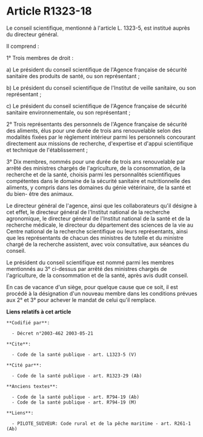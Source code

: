 # Article R1323-18

Le conseil scientifique, mentionné à l'article L. 1323-5, est institué auprès du directeur général.

Il comprend :

1° Trois membres de droit :

a) Le président du conseil scientifique de l'Agence française de sécurité sanitaire des produits de santé, ou son
représentant ;

b) Le président du conseil scientifique de l'Institut de veille sanitaire, ou son représentant ;

c) Le président du conseil scientifique de l'Agence française de sécurité sanitaire environnementale, ou son représentant ;

2° Trois représentants des personnels de l'Agence française de sécurité des aliments, élus pour une durée de trois ans
renouvelable selon des modalités fixées par le règlement intérieur parmi les personnels concourant directement aux missions
de recherche, d'expertise et d'appui scientifique et technique de l'établissement ;

3° Dix membres, nommés pour une durée de trois ans renouvelable par arrêté des ministres chargés de l'agriculture, de la
consommation, de la recherche et de la santé, choisis parmi les personnalités scientifiques compétentes dans le domaine de la
sécurité sanitaire et nutritionnelle des aliments, y compris dans les domaines du génie vétérinaire, de la santé et du bien-
être des animaux.

Le directeur général de l'agence, ainsi que les collaborateurs qu'il désigne à cet effet, le directeur général de l'Institut
national de la recherche agronomique, le directeur général de l'Institut national de la santé et de la recherche médicale, le
directeur du département des sciences de la vie au Centre national de la recherche scientifique ou leurs représentants, ainsi
que les représentants de chacun des ministres de tutelle et du ministre chargé de la recherche assistent, avec voix
consultative, aux séances du conseil.

Le président du conseil scientifique est nommé parmi les membres mentionnés au 3° ci-dessus par arrêté des ministres chargés
de l'agriculture, de la consommation et de la santé, après avis dudit conseil.

En cas de vacance d'un siège, pour quelque cause que ce soit, il est procédé à la désignation d'un nouveau membre dans les
conditions prévues aux 2° et 3° pour achever le mandat de celui qu'il remplace.

**Liens relatifs à cet article**

	**Codifié par**:

	  - Décret n°2003-462 2003-05-21

	**Cite**:

	  - Code de la santé publique - art. L1323-5 (V)

	**Cité par**:

	  - Code de la santé publique - art. R1323-29 (Ab)

	**Anciens textes**:

	  - Code de la santé publique - art. R794-19 (Ab)
	  - Code de la santé publique - art. R794-19 (M)

	**Liens**:

	  - PILOTE_SUIVEUR: Code rural et de la pêche maritime - art. R261-1 (Ab)
